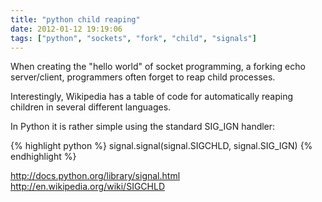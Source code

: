 ```yaml
---
title: "python child reaping"
date: 2012-01-12 19:19:06
tags: ["python", "sockets", "fork", "child", "signals"]
---
```


<p>
When creating the "hello world" of socket programming, a forking echo server/client, programmers often forget to reap child processes. 
</p>

<p>
Interestingly, Wikipedia has a table of code for automatically reaping children in several different languages.
</p>

<p>
In Python it is rather simple using the standard SIG_IGN handler:
</p>

{% highlight python %}
signal.signal(signal.SIGCHLD, signal.SIG_IGN)
{% endhighlight %}

<p>
<a href="http://docs.python.org/library/signal.html">http://docs.python.org/library/signal.html</a>
<br />
<a href="http://en.wikipedia.org/wiki/SIGCHLD">http://en.wikipedia.org/wiki/SIGCHLD</a>
</p>
